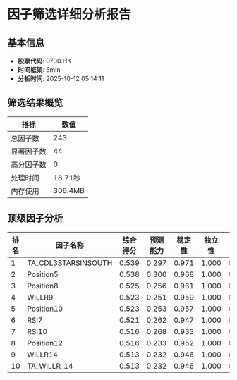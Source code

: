 # 因子筛选详细分析报告

## 基本信息
- **股票代码**: 0700.HK
- **时间框架**: 5min
- **分析时间**: 2025-10-12 05:14:11

## 筛选结果概览
| 指标 | 数值 |
|------|------|
| 总因子数 | 243 |
| 显著因子数 | 44 |
| 高分因子数 | 0 |
| 处理时间 | 18.71秒 |
| 内存使用 | 306.4MB |

## 顶级因子分析
| 排名 | 因子名称 | 综合得分 | 预测能力 | 稳定性 | 独立性 | 实用性 |
|------|----------|----------|----------|--------|--------|--------|
| 1 | TA_CDL3STARSINSOUTH | 0.539 | 0.297 | 0.971 | 1.000 | 0.000 |
| 2 | Position5 | 0.538 | 0.300 | 0.968 | 1.000 | 0.000 |
| 3 | Position8 | 0.525 | 0.256 | 0.961 | 1.000 | 0.000 |
| 4 | WILLR9 | 0.523 | 0.251 | 0.959 | 1.000 | 0.000 |
| 5 | Position10 | 0.523 | 0.253 | 0.957 | 1.000 | 0.000 |
| 6 | RSI7 | 0.521 | 0.262 | 0.947 | 1.000 | 0.000 |
| 7 | RSI10 | 0.516 | 0.268 | 0.933 | 1.000 | 0.000 |
| 8 | Position12 | 0.516 | 0.233 | 0.952 | 1.000 | 0.000 |
| 9 | WILLR14 | 0.513 | 0.232 | 0.946 | 1.000 | 0.000 |
| 10 | TA_WILLR_14 | 0.513 | 0.232 | 0.946 | 1.000 | 0.000 |
